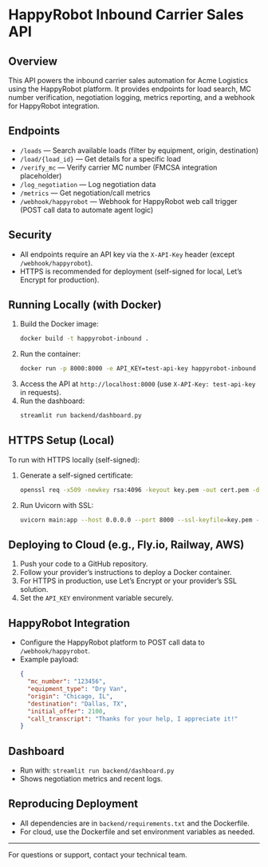 # HappyRobot Inbound Carrier Sales API

## Overview
This API powers the inbound carrier sales automation for Acme Logistics using the HappyRobot platform. It provides endpoints for load search, MC number verification, negotiation logging, metrics reporting, and a webhook for HappyRobot integration.

## Endpoints
- `/loads` — Search available loads (filter by equipment, origin, destination)
- `/load/{load_id}` — Get details for a specific load
- `/verify_mc` — Verify carrier MC number (FMCSA integration placeholder)
- `/log_negotiation` — Log negotiation data
- `/metrics` — Get negotiation/call metrics
- `/webhook/happyrobot` — Webhook for HappyRobot web call trigger (POST call data to automate agent logic)

## Security
- All endpoints require an API key via the `X-API-Key` header (except `/webhook/happyrobot`).
- HTTPS is recommended for deployment (self-signed for local, Let’s Encrypt for production).

## Running Locally (with Docker)
1. Build the Docker image:
   ```sh
   docker build -t happyrobot-inbound .
   ```
2. Run the container:
   ```sh
   docker run -p 8000:8000 -e API_KEY=test-api-key happyrobot-inbound
   ```
3. Access the API at `http://localhost:8000` (use `X-API-Key: test-api-key` in requests).
4. Run the dashboard:
   ```sh
   streamlit run backend/dashboard.py
   ```

## HTTPS Setup (Local)
To run with HTTPS locally (self-signed):
1. Generate a self-signed certificate:
   ```sh
   openssl req -x509 -newkey rsa:4096 -keyout key.pem -out cert.pem -days 365 -nodes -subj "/CN=localhost"
   ```
2. Run Uvicorn with SSL:
   ```sh
   uvicorn main:app --host 0.0.0.0 --port 8000 --ssl-keyfile=key.pem --ssl-certfile=cert.pem
   ```

## Deploying to Cloud (e.g., Fly.io, Railway, AWS)
1. Push your code to a GitHub repository.
2. Follow your provider’s instructions to deploy a Docker container.
3. For HTTPS in production, use Let’s Encrypt or your provider’s SSL solution.
4. Set the `API_KEY` environment variable securely.

## HappyRobot Integration
- Configure the HappyRobot platform to POST call data to `/webhook/happyrobot`.
- Example payload:
  ```json
  {
    "mc_number": "123456",
    "equipment_type": "Dry Van",
    "origin": "Chicago, IL",
    "destination": "Dallas, TX",
    "initial_offer": 2100,
    "call_transcript": "Thanks for your help, I appreciate it!"
  }
  ```

## Dashboard
- Run with: `streamlit run backend/dashboard.py`
- Shows negotiation metrics and recent logs.

## Reproducing Deployment
- All dependencies are in `backend/requirements.txt` and the Dockerfile.
- For cloud, use the Dockerfile and set environment variables as needed.

---
For questions or support, contact your technical team.
